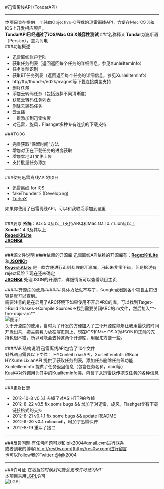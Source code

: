 #迅雷离线API  (TondarAPI)
***************  
本项目旨在提供一个纯由Objective-C写成的迅雷离线API，方便在Mac OS X和iOS上开发相应项目。  
**TondarAPI已经通过了iOS/Mac OS X兼容性测试** 
###名称释义
**Tondar**为波斯语（Persian），意为闪电  
###功能概述
* 迅雷离线账户登陆  
* 获取任务列表（返回返回每个任务的详细信息，参见XunleiItemInfo）  
* 任务类型识别  
* 获取BT任务列表（返回返回每个任务的详细信息，参见XunleiItemInfo）  
* http/ftp/thunder/ed2k/magnet等下载连接类型支持  
* 删除任务
* 添加云转码任务（包括选择不同清晰度）
* 获取云转码任务列表
* 删除云转码任务
* 云点播
* 一键添加到迅雷快传
* 对迅雷，旋风，Flashget多种专有连接的下载支持

###TODO
* 完善获取“保留时间”方法  
* 增加对正在下载任务的进度获取  
* 增加本地BT文件上传  
* 支持批量任务添加  

******************  
###使用迅雷离线API的项目  
* 迅雷离线 for iOS
* fakeThunder 2  (Developing)
* [TurboX](https://github.com/lqik2004/TurboX)

如果你使用了迅雷离线API，可以和我联系添加到这里

******************
###要求
**系统**：iOS 5.0及以上(支持ARC)和Mac OX 10.7 Lion及以上  
**Xcode**：4.3及其以上    
[**RegexKitLite**](http://regexkit.sourceforge.net/RegexKitLite/)  
[**JSONKit**](https://github.com/johnezang/JSONKit/)
******************
###源文件说明
####依赖的开源库
迅雷离线API依赖的开源库有：[**RegexKitLite**](http://regexkit.sourceforge.net/RegexKitLite/)和[**JSONKit**](https://github.com/johnezang/JSONKit/)  
[**RegexKitLite**](http://regexkit.sourceforge.net/RegexKitLite/) 是一款方便进行正则处理的开源库，用起来非常不错，但是据说有reject风险？现在还未确定  
[**JSONKit**](https://github.com/johnezang/JSONKit/) 处理JSON的开源库，详细情况可以查看项目主页

#####开源库的使用######
具体方法就不写了，Google或者到各个项目主页很容易就可以查到。  
需要注意的是在启用了ARC环境下如果使用不开启ARC的库，可以找到Target->Build Phases->Compile Sources->找到需要关闭ARC的.m文件，然后加入**-fno-objc-arc**  
![图示1](http://ww4.sinaimg.cn/large/62d85d3dtw1dvybqxgbt3j.jpg )  
关于开源库的使用，当时为了开发的方便加入了三个开源库能够让我用最快的时间开发出来，把主要精力放在写正则上，现在iOS和Mac OS X对JSON和正则的支持也很不错，所以可能会去掉这两个开源库，用起来方便一些。

####API结构说明
迅雷离线API包含了10个文件  
对外调用需要以下文件：
HYXunleiLixianAPI，XunleiItemInfo 和Kuai  
HYXunleiLixianAPI 提供了获取任务列表，添加任务删除任务等功能  
XunleiItemInfo 提供了任务返回信息（包含任务名称，dcid等）  
Kuai中对外调用为其中的KuaiItemInfo类，包含了从迅雷快传提取任务的各种信息
*******************
###更新日志  
* 2012-10-8 v0.6.1 去掉了对ASIHTTP的依赖
* 2012-8-22 v0.5 fix some bugs && 增加了对迅雷，旋风，Flashget专有下载链接格式的支持
* 2012-8-21 v0.4.1 fix some bugs && update README
* 2012-8-20 v0.4 released!，增加了迅雷快传
* 2012-8-19 重写了接口  

*******************
###反馈问题
有任何问题可以和lqik2004#gmail.com进行联系  
或者到我的博客[http://res0w.com](http://res0w.com)进行留言  
也可以Follow我的Twitter:[@lqik2004](https://twitter.com/lqik2004)
********************
###许可证
*在适当的时候我可能会更改许可证为MIT*  
本项目采用[LGPL](http://www.gnu.org/copyleft/lesser.html)许可  
![LGPL](http://www.gnu.org/graphics/lgplv3-147x51.png)